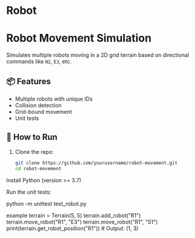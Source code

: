 # Robot
# Robot Movement Simulation

Simulates multiple robots moving in a 2D grid terrain based on directional commands like `N2`, `E3`, etc.

## 📦 Features
- Multiple robots with unique IDs
- Collision detection
- Grid-bound movement
- Unit tests

## 🚀 How to Run

1. Clone the repo:
   ```bash
   git clone https://github.com/yourusername/robot-movement.git
   cd robot-movement


Install Python (version >= 3.7)

Run the unit tests:



python -m unittest test_robot.py


example 
terrain = Terrain(5, 5)
terrain.add_robot("R1")
terrain.move_robot("R1", "E3")
terrain.move_robot("R1", "S1")
print(terrain.get_robot_position("R1"))  # Output: (1, 3)

